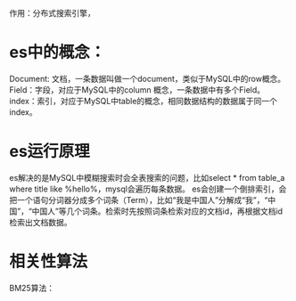 
作用：分布式搜索引擎，

# es中的概念：
Document: 文档，一条数据叫做一个document，类似于MySQL中的row概念。
Field：字段，对应于MySQL中的column 概念，一条数据中有多个Field。
index：索引，对应于MySQL中table的概念，相同数据结构的数据属于同一个index。

# es运行原理
es解决的是MySQL中模糊搜索时会全表搜索的问题，比如select * from table_a where title like %hello%，mysql会遍历每条数据。
es会创建一个倒排索引，会把一个语句分词器分成多个词条（Term），比如“我是中国人”分解成“我”，“中国”，“中国人”等几个词条。检索时先按照词条检索对应的文档id，再根据文档id检索出文档数据。

# 相关性算法
BM25算法：